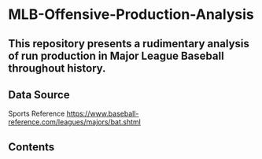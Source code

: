 # MLB-Offensive-Production-Analysis

## This repository presents a rudimentary analysis of run production in Major League Baseball throughout history.

## Data Source

Sports Reference 
https://www.baseball-reference.com/leagues/majors/bat.shtml

## Contents

